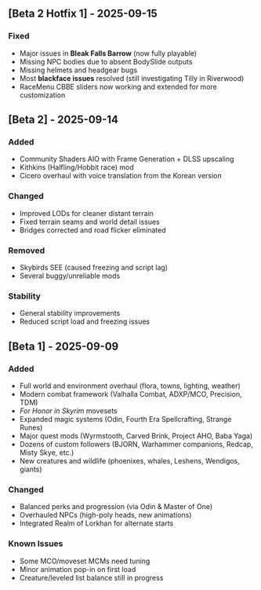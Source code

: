 ## [Beta 2 Hotfix 1] - 2025-09-15

### Fixed
- Major issues in **Bleak Falls Barrow** (now fully playable)
- Missing NPC bodies due to absent BodySlide outputs
- Missing helmets and headgear bugs
- Most **blackface issues** resolved (still investigating Tilly in Riverwood)
- RaceMenu CBBE sliders now working and extended for more customization


## [Beta 2] - 2025-09-14

### Added
- Community Shaders AIO with Frame Generation + DLSS upscaling
- Kithkins (Halfling/Hobbit race) mod
- Cicero overhaul with voice translation from the Korean version

### Changed
- Improved LODs for cleaner distant terrain
- Fixed terrain seams and world detail issues
- Bridges corrected and road flicker eliminated

### Removed
- Skybirds SEE (caused freezing and script lag)
- Several buggy/unreliable mods

### Stability
- General stability improvements
- Reduced script load and freezing issues


## [Beta 1] - 2025-09-09

### Added
- Full world and environment overhaul (flora, towns, lighting, weather)
- Modern combat framework (Valhalla Combat, ADXP/MCO, Precision, TDM)
- *For Honor in Skyrim* movesets
- Expanded magic systems (Odin, Fourth Era Spellcrafting, Strange Runes)
- Major quest mods (Wyrmstooth, Carved Brink, Project AHO, Baba Yaga)
- Dozens of custom followers (BJORN, Warhammer companions, Redcap, Misty Skye, etc.)
- New creatures and wildlife (phoenixes, whales, Leshens, Wendigos, giants)

### Changed
- Balanced perks and progression (via Odin & Master of One)
- Overhauled NPCs (high-poly heads, new animations)
- Integrated Realm of Lorkhan for alternate starts

### Known Issues
- Some MCO/moveset MCMs need tuning
- Minor animation pop-in on first load
- Creature/leveled list balance still in progress



